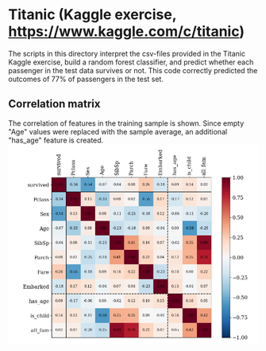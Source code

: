# Titanic (Kaggle exercise, https://www.kaggle.com/c/titanic)

The scripts in this directory interpret the csv-files provided in the Titanic Kaggle exercise, build a random forest classifier, and predict whether each passenger in the test data survives or not.
This code correctly predicted the outcomes of 77% of passengers in the test set. 

## Correlation matrix
The correlation of features in the training sample is shown. Since empty "Age" values were replaced with the sample average, an additional "has_age" feature is created.
![Correlation matrix in Titanic training data](titanic_corr.png)
